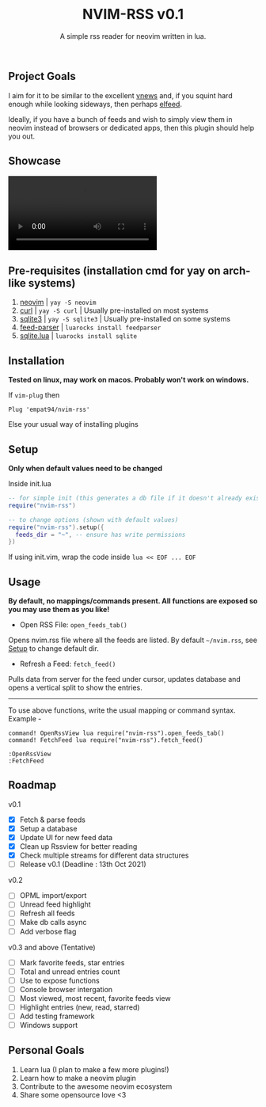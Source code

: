 <br />
<h1 style="text-align:center;">NVIM-RSS v0.1</h1>
<p style="text-align:center;">A simple rss reader for neovim written in lua.</p>
<br />

## Project Goals

I aim for it to be similar to the excellent [vnews](https://github.com/danchoi/vnews) and, if you squint hard enough while looking sideways, then perhaps [elfeed](https://github.com/skeeto/elfeed).

Ideally, if you have a bunch of feeds and wish to simply view them in neovim instead of browsers or dedicated apps, then this plugin should help you out.

## Showcase

![nvim-rss-sample](./nvim-rss-v0.1.mp4)

## Pre-requisites (installation cmd for yay on arch-like systems)

1. [neovim](https://neovim.io/) | `yay -S neovim`
2. [curl](https://curl.se/) | `yay -S curl` | Usually pre-installed on most systems
3. [sqlite3](https://sqlite.org/index.html) | `yay -S sqlite3` | Usually pre-installed on some systems
4. [feed-parser](https://github.com/slact/lua-feedparser) | `luarocks install feedparser`
5. [sqlite.lua](https://github.com/tami5/sqlite.lua) | `luarocks install sqlite`

## Installation

__Tested on linux, may work on macos. Probably won't work on windows.__

If `vim-plug` then

```vim
Plug 'empat94/nvim-rss'
```

Else your usual way of installing plugins

## Setup

__Only when default values need to be changed__

Inside init.lua

```lua
-- for simple init (this generates a db file if it doesn't already exists)
require("nvim-rss")

-- to change options (shown with default values)
require("nvim-rss").setup({
  feeds_dir = "~", -- ensure has write permissions
})
```

If using init.vim, wrap the code inside `lua << EOF ... EOF`

## Usage

__By default, no mappings/commands present. All functions are exposed so you may use them as you like!__

* Open RSS File: `open_feeds_tab()`

Opens nvim.rss file where all the feeds are listed. By default `~/nvim.rss`, see [Setup](#Setup) to change default dir.

* Refresh a Feed: `fetch_feed()`

Pulls data from server for the feed under cursor, updates database and opens a vertical split to show the entries.

---

To use above functions, write the usual mapping or command syntax. Example -

```vim
command! OpenRssView lua require("nvim-rss").open_feeds_tab()
command! FetchFeed lua require("nvim-rss").fetch_feed()
```

```vim
:OpenRssView
:FetchFeed
```

## Roadmap

v0.1

- [X] Fetch & parse feeds
- [X] Setup a database
- [X] Update UI for new feed data
- [X] Clean up Rssview for better reading
- [X] Check multiple streams for different data structures
- [ ] Release v0.1 (Deadline : 13th Oct 2021)

v0.2

- [ ] OPML import/export
- [ ] Unread feed highlight
- [ ] Refresh all feeds
- [ ] Make db calls async
- [ ] Add verbose flag

v0.3 and above (Tentative)

- [ ] Mark favorite feeds, star entries
- [ ] Total and unread entries count
- [ ] Use <Plug> to expose functions 
- [ ] Console browser intergation
- [ ] Most viewed, most recent, favorite feeds view
- [ ] Highlight entries (new, read, starred)
- [ ] Add testing framework
- [ ] Windows support

## Personal Goals

1. Learn lua (I plan to make a few more plugins!)
2. Learn how to make a neovim plugin
3. Contribute to the awesome neovim ecosystem
4. Share some opensource love <3
